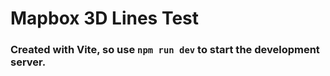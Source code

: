 # Mapbox 3D Lines Test

### Created with Vite, so use `npm run dev` to start the development server.
